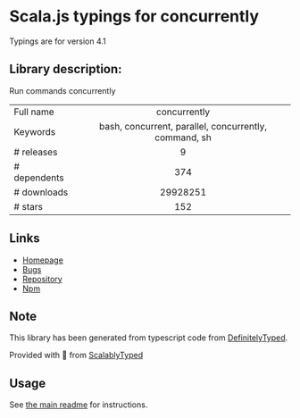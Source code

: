 
# Scala.js typings for concurrently

Typings are for version 4.1

## Library description:
Run commands concurrently

|                    |                 |
| ------------------ | :-------------: |
| Full name          | concurrently |
| Keywords           | bash, concurrent, parallel, concurrently, command, sh |
| # releases         | 9 |
| # dependents       | 374 |
| # downloads        | 29928251 |
| # stars            | 152 |

## Links
- [Homepage](https://github.com/kimmobrunfeldt/concurrently#readme)
- [Bugs](https://github.com/kimmobrunfeldt/concurrently/issues)
- [Repository](https://github.com/kimmobrunfeldt/concurrently)
- [Npm](https://www.npmjs.com/package/concurrently)
    


## Note
This library has been generated from typescript code from [DefinitelyTyped](https://definitelytyped.org).

Provided with :purple_heart: from [ScalablyTyped](https://github.com/oyvindberg/ScalablyTyped)

## Usage
See [the main readme](../../readme.md) for instructions.


